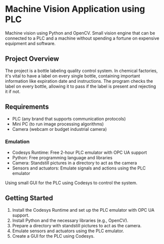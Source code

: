 # Machine Vision Application using PLC  
   
Machine vision using Python and OpenCV. Small vision engine that can be connected to a PLC and a machine without spending a fortune on expensive equipment and software.  
   
## Project Overview  
   
The project is a bottle labeling quality control system. In chemical factories, it's vital to have a label on every single bottle, containing important information like expiration date and instructions. The program checks the label on every bottle, allowing it to pass if the label is present and rejecting it if not.  
   
## Requirements  
   
- PLC (any brand that supports communication protocols)  
- Mini PC (to run image processing algorithms)  
- Camera (webcam or budget industrial camera)  
    
### Emulation  
   
- Codesys Runtime: Free 2-hour PLC emulator with OPC UA support  
- Python: Free programming language and libraries  
- Camera: Standstill pictures in a directory to act as the camera  
- Sensors and actuators: Emulate signals and actions using the PLC emulator  
   
Using small GUI for the PLC using Codesys to control the system.  
   
## Getting Started  
   
1. Install the Codesys Runtime and set up the PLC emulator with OPC UA support.  
2. Install Python and the necessary libraries (e.g., OpenCV).  
3. Prepare a directory with standstill pictures to act as the camera.  
4. Emulate sensors and actuators using the PLC emulator.  
5. Create a GUI for the PLC using Codesys.  
   